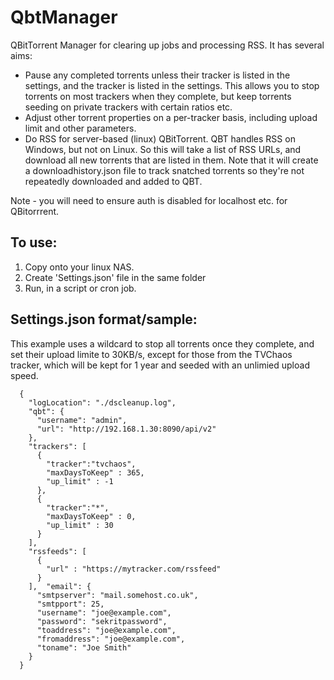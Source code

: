# QbtManager
 QBitTorrent Manager for clearing up jobs and processing RSS. It has several aims:
 * Pause any completed torrents unless their tracker is listed in the settings, and the tracker is listed in the settings. This allows you to stop torrents on most trackers when they complete, but keep torrents seeding on private trackers with certain ratios etc.
 * Adjust other torrent properties on a per-tracker basis, including upload limit and other parameters.
 * Do RSS for server-based (linux) QBitTorrent. QBT handles RSS on Windows, but not on Linux. So this will take a list of RSS URLs, and download all new torrents that are listed in them. Note that it will create a downloadhistory.json file to track snatched torrents so they're not repeatedly downloaded and added to QBT.
 
Note - you will need to ensure auth is disabled for localhost etc. for QBitorrrent.
 
## To use:
1. Copy onto your linux NAS.
2. Create 'Settings.json' file in the same folder
3. Run, in a script or cron job. 

## Settings.json format/sample:

This example uses a wildcard to stop all torrents once they complete, and set their upload limite to 30KB/s, except for those from the TVChaos tracker, which will be kept for 1 year and seeded with an unlimied upload speed.
```
  {
    "logLocation": "./dscleanup.log",
    "qbt": {
      "username": "admin",
      "url": "http://192.168.1.30:8090/api/v2"
    },
    "trackers": [
      {
        "tracker":"tvchaos",
        "maxDaysToKeep" : 365,
        "up_limit" : -1
      },   
      {
        "tracker":"*",
        "maxDaysToKeep" : 0,
        "up_limit" : 30
      }      
    ],
    "rssfeeds": [
      {
        "url" : "https://mytracker.com/rssfeed"
      }
    ],  "email": {
      "smtpserver": "mail.somehost.co.uk",
      "smtpport": 25,
      "username": "joe@example.com",
      "password": "sekritpassword",
      "toaddress": "joe@example.com",
      "fromaddress": "joe@example.com",
      "toname": "Joe Smith"
    }
  }
```
